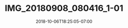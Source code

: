 ---
title: IMG_20180908_080416_1-01
date: 2018-10-06T18:25:05-07:00
draft: false
location: North Cascades, WA
img_url: https://d17enza3bfujl8.cloudfront.net/IMG_20180908_080416_1-01.jpg
original_fn: ""
tags:
- North Cascades, WA
- cars

---